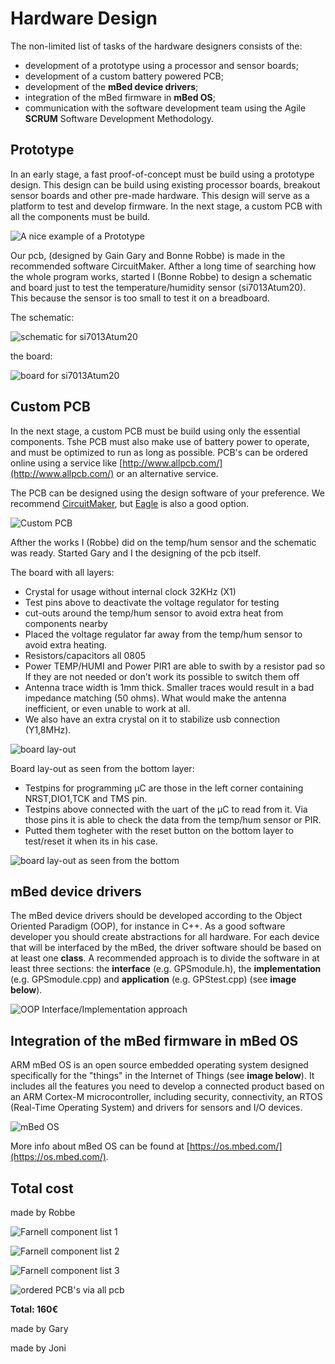 # Hardware Design

The non-limited list of tasks of the hardware designers consists of the:

* development of a prototype using a processor and sensor boards;
* development of a custom battery powered PCB;
* development of the **mBed device drivers**;
* integration of the mBed firmware in **mBed OS**;
* communication with the software development team using the Agile **SCRUM** Software Development Methodology.

## Prototype

In an early stage, a fast proof-of-concept must be build using a prototype design. This design can be build using existing processor boards, breakout sensor boards and other pre-made hardware. This design will serve as a platform to test and develop firmware. In the next stage, a custom PCB with all the components must be build.

![A nice example of a Prototype](../.gitbook/assets/prototype.jpg)

Our pcb, \(designed by Gain Gary and Bonne Robbe\) is made in the recommended software CircuitMaker. Afther a long time of searching how the whole program works, started I \(Bonne Robbe\) to design a schematic and board just to test the temperature/humidity sensor \(si7013Atum20\). This because the sensor is too small to test it on a breadboard.

The schematic:  


![schematic for si7013Atum20](../.gitbook/assets/image%20%286%29.png)

the board:

![board for si7013Atum20](../.gitbook/assets/image%20%284%29.png)







## Custom PCB

In the next stage, a custom PCB must be build using only the essential components. Tshe PCB must also make use of battery power to operate, and must be optimized to run as long as possible. PCB's can be ordered online using a service like [http://www.allpcb.com/](http://www.allpcb.com/) or an alternative service.

The PCB can be designed using the design software of your preference. We recommend [CircuitMaker](https://circuitmaker.com/), but [Eagle](https://www.autodesk.com/products/eagle/overview) is also a good option.

![Custom PCB](../.gitbook/assets/custom_pcb.png)

Afther the works I \(Robbe\) did on the temp/hum sensor and the schematic was ready. Started Gary and I the designing of the pcb itself.

The board with all layers:

* Crystal for usage without internal clock​ 32KHz \(X1\)
* Test pins above to deactivate the voltage regulator for testing​
* cut-outs around the temp/hum sensor to avoid extra heat from components nearby
* Placed the voltage regulator far away from the temp/hum sensor to avoid extra heating.
* Resistors/capacitors all 0805​
* Power TEMP/HUMI and Power PIR1 are able to swith by a resistor pad so If they are not needed or don’t work its possible to switch them off​
* Antenna trace width is 1mm thick. Smaller traces would result in a bad impedance matching             \(50 ohms\). What would make the antenna inefficient, or even unable to work at all.​
* We also have an extra crystal on it to stabilize usb connection \(Y1,8MHz\).

![board lay-out](../.gitbook/assets/image%20%288%29.png)



Board lay-out as seen from the bottom layer:

* Testpins for programming µC​ are those in the left corner containing NRST,DIO1,TCK and TMS pin.
* Testpins above connected with the uart of the µC to read from it. Via those pins it is able to check the data from the temp/hum sensor or PIR.
* Putted them togheter with the reset button on the bottom layer to test/reset it when its in his case. 



![board lay-out as seen from the bottom](../.gitbook/assets/image%20%283%29.png)

## mBed device drivers

The mBed device drivers should be developed according to the Object Oriented Paradigm \(OOP\), for instance in C++. As a good software developer you should create abstractions for all hardware. For each device that will be interfaced by the mBed, the driver software should be based on at least one **class**. A recommended approach is to divide the software in at least three sections: the **interface** \(e.g. GPSmodule.h\), the **implementation** \(e.g. GPSmodule.cpp\) and **application** \(e.g. GPStest.cpp\) \(see **image below**\).

![OOP Interface/Implementation approach](../.gitbook/assets/oop.png)

## Integration of the mBed firmware in mBed OS

ARM mBed OS is an open source embedded operating system designed specifically for the "things" in the Internet of Things \(see **image below**\). It includes all the features you need to develop a connected product based on an ARM Cortex-M microcontroller, including security, connectivity, an RTOS \(Real-Time Operating System\) and drivers for sensors and I/O devices.

![mBed OS](../.gitbook/assets/mbed_internal.png)

More info about mBed OS can be found at [https://os.mbed.com/](https://os.mbed.com/).

## Total cost

made by Robbe

![Farnell component list 1](../.gitbook/assets/image%20%285%29.png)

![Farnell component list 2](../.gitbook/assets/image%20%282%29.png)

![Farnell component list 3](../.gitbook/assets/image.png)

![ordered PCB&apos;s via all pcb](../.gitbook/assets/image%20%281%29.png)

**Total: 160€**

made by Gary

made by Joni

